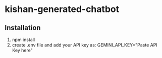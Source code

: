 # kishan-generated-chatbot
## Installation
1. npm install
2. create .env file and add your API key as:
     GEMINI_API_KEY="Paste API Key here"
